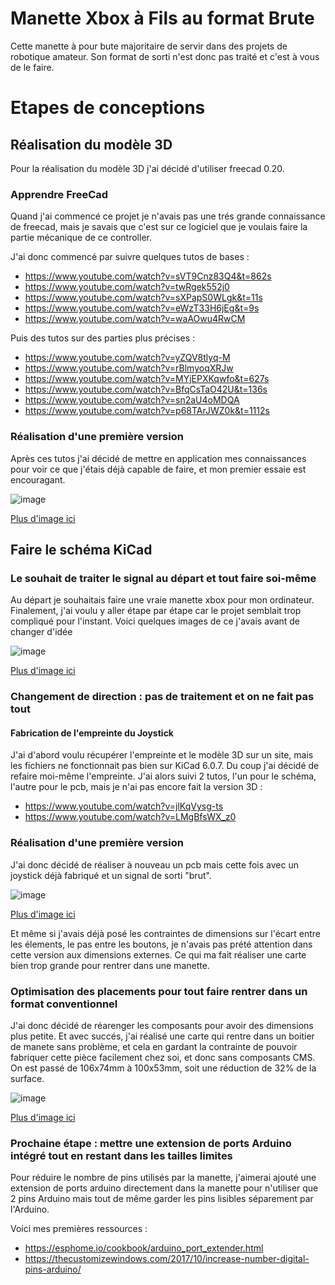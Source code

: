 # Manette Xbox à Fils au format Brute

Cette manette à pour bute majoritaire de servir dans des projets de robotique amateur. Son format de sorti n'est donc pas traité et c'est à vous de le faire.

# Etapes de conceptions

## Réalisation du modèle 3D

Pour la réalisation du modèle 3D j'ai décidé d'utiliser freecad 0.20.

### Apprendre FreeCad

Quand j'ai commencé ce projet je n'avais pas une trés grande connaissance de freecad, mais je savais que c'est sur ce logiciel que je voulais faire la partie mécanique de ce controller.

J'ai donc commencé par suivre quelques tutos de bases :
* https://www.youtube.com/watch?v=sVT9Cnz83Q4&t=862s
* https://www.youtube.com/watch?v=twRgek552j0
* https://www.youtube.com/watch?v=sXPapS0WLgk&t=11s
* https://www.youtube.com/watch?v=eWzT33H6jEg&t=9s
* https://www.youtube.com/watch?v=waAOwu4RwCM

Puis des tutos sur des parties plus précises :
* https://www.youtube.com/watch?v=yZQV8tlyq-M
* https://www.youtube.com/watch?v=rBlmyoqXRJw
* https://www.youtube.com/watch?v=MYjEPXKqwfo&t=627s
* https://www.youtube.com/watch?v=BfqCsTaO42U&t=136s
* https://www.youtube.com/watch?v=sn2aU4oMDQA
* https://www.youtube.com/watch?v=p68TArJWZ0k&t=1112s

### Réalisation d'une première version

Après ces tutos j'ai décidé de mettre en application mes connaissances pour voir ce que j'étais déjà capable de faire, et mon premier essaie est encouragant.

![image](https://github.com/ThibaultTostain/controllers/blob/77ab172a65dd84ddcd63c146bc4a7accdef095a2/manette_xbox_fils_brute/imgs/fc_01_multiple_02.webp)

[Plus d'image ici](https://github.com/ThibaultTostain/controllers/tree/main/manette_xbox_fils_brute/imgs)

## Faire le schéma KiCad

### Le souhait de traiter le signal au départ et tout faire soi-même

Au départ je souhaitais faire une vraie manette xbox pour mon ordinateur. Finalement, j'ai voulu y aller étape par étape car le projet semblait trop compliqué pour l'instant. Voici quelques images de ce j'avais avant de changer d'idée

![image](https://github.com/ThibaultTostain/controllers/blob/afe7c352c5dbc51156bcda18fa8cb560bcfa6329/manette_xbox_fils_brute/imgs/ancienne_version_img_03.PNG)

[Plus d'image ici](https://github.com/ThibaultTostain/controllers/tree/main/manette_xbox_fils_brute/imgs)

### Changement de direction : pas de traitement et on ne fait pas tout

#### Fabrication de l'empreinte du Joystick

J'ai d'abord voulu récupérer l'empreinte et le modèle 3D sur un site, mais les fichiers ne fonctionnait pas bien sur KiCad 6.0.7. Du coup j'ai décidé de refaire moi-même l'empreinte. J'ai alors suivi 2 tutos, l'un pour le schéma, l'autre pour le pcb, mais je n'ai pas encore fait la version 3D :
* https://www.youtube.com/watch?v=jlKqVysg-ts
* https://www.youtube.com/watch?v=LMgBfsWX_z0

### Réalisation d'une première version

J'ai donc décidé de réaliser à nouveau un pcb mais cette fois avec un joystick déjà fabriqué et un signal de sorti "brut".

![image](https://github.com/ThibaultTostain/controllers/blob/77ab172a65dd84ddcd63c146bc4a7accdef095a2/manette_xbox_fils_brute/imgs/V2_RT_dessus.png)

[Plus d'image ici](https://github.com/ThibaultTostain/controllers/tree/main/manette_xbox_fils_brute/imgs)

Et même si j'avais déjà posé les contraintes de dimensions sur l'écart entre les élements, le pas entre les boutons, je n'avais pas prété attention dans cette version aux dimensions externes. Ce qui ma fait réaliser une carte bien trop grande pour rentrer dans une manette.

### Optimisation des placements pour tout faire rentrer dans un format conventionnel

J'ai donc décidé de réarenger les composants pour avoir des dimensions plus petite. Et avec succés, j'ai réalisé une carte qui rentre dans un boitier de manete sans problème, et cela en gardant la contrainte de pouvoir fabriquer cette pièce facilement chez soi, et donc sans composants CMS.
On est passé de 106x74mm à 100x53mm, soit une réduction de 32% de la surface.

![image](https://github.com/ThibaultTostain/controllers/blob/77ab172a65dd84ddcd63c146bc4a7accdef095a2/manette_xbox_fils_brute/imgs/V2.1_RT_dessus_cote.png)

[Plus d'image ici](https://github.com/ThibaultTostain/controllers/tree/main/manette_xbox_fils_brute/imgs)

### Prochaine étape : mettre une extension de ports Arduino intégré tout en restant dans les tailles limites

Pour réduire le nombre de pins utilisés par la manette, j'aimerai ajouté une extension de ports arduino directement dans la manette pour n'utiliser que 2 pins Arduino mais tout de même garder les pins lisibles séparement par l'Arduino.

Voici mes premières ressources :
- https://esphome.io/cookbook/arduino_port_extender.html
- https://thecustomizewindows.com/2017/10/increase-number-digital-pins-arduino/
